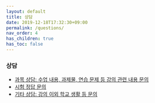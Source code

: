 ```yaml
---
layout: default
title: 상담
date: 2019-12-18T17:32:30+09:00
permalink: /questions/
nav_order: 4
has_children: true
has_toc: false
---
```

### 상담

- [과목 상담: 수업 내용, 과제물, 연습 문제 등 강의 관련 내용 문의](/questions/teachings/)
- [시험 정답 문의](/questions/exams/)
- [기타 상담: 강의 이외 학교 생활 등 문의](/questions/others/)